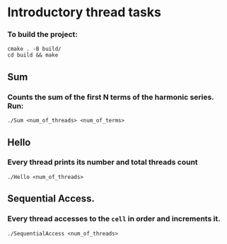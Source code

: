 # Introductory thread tasks 
### To build the project:
```shell
cmake . -B build/ 
cd build && make
```
## Sum 
### Counts the sum of the first N terms of the harmonic series. Run:
```shell
./Sum <num_of_threads> <num_of_terms>
```
## Hello
### Every thread prints its number and total threads count
```shell
./Hello <num_of_threads>
```
## Sequential Access.
### Every thread accesses to the `cell` in order and increments it.
```shell
./SequentialAccess <num_of_threads>
```